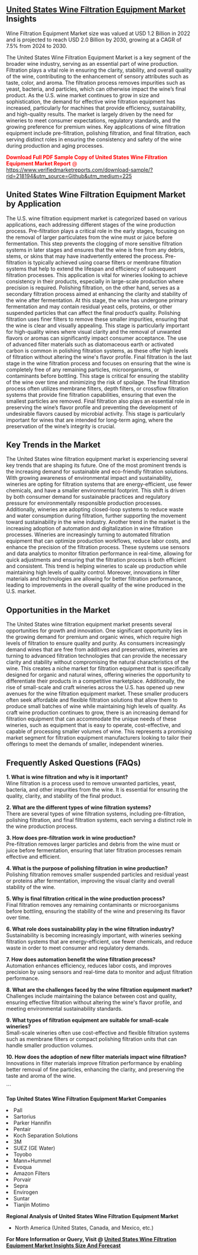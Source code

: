<h2><a href="https://www.verifiedmarketreports.com/download-sample/?rid=218194&amp;utm_source=Github&amp;utm_medium=225" target="_blank">United States Wine Filtration Equipment Market</a> Insights</h2><p>Wine Filtration Equipment Market size was valued at USD 1.2 Billion in 2022 and is projected to reach USD 2.0 Billion by 2030, growing at a CAGR of 7.5% from 2024 to 2030.</p><p> <p>The United States Wine Filtration Equipment Market is a key segment of the broader wine industry, serving as an essential part of wine production. Filtration plays a vital role in ensuring the clarity, stability, and overall quality of the wine, contributing to the enhancement of sensory attributes such as taste, color, and aroma. The filtration process removes impurities such as yeast, bacteria, and particles, which can otherwise impact the wine’s final product. As the U.S. wine market continues to grow in size and sophistication, the demand for effective wine filtration equipment has increased, particularly for machines that provide efficiency, sustainability, and high-quality results. The market is largely driven by the need for wineries to meet consumer expectations, regulatory standards, and the growing preference for premium wines. Key applications of wine filtration equipment include pre-filtration, polishing filtration, and final filtration, each serving distinct roles in ensuring the consistency and safety of the wine during production and aging processes. <p><span class=""><span style="color: #ff0000;"><strong>Download Full PDF Sample Copy of United States Wine Filtration Equipment Market Report</strong> @ </span><a href="https://www.verifiedmarketreports.com/download-sample/?rid=218194&amp;utm_source=Github&amp;utm_medium=225" target="_blank">https://www.verifiedmarketreports.com/download-sample/?rid=218194&amp;utm_source=Github&amp;utm_medium=225</a></span></p></p> <h2>United States Wine Filtration Equipment Market by Application</h2> <p>The U.S. wine filtration equipment market is categorized based on various applications, each addressing different stages of the wine production process. Pre-filtration plays a critical role in the early stages, focusing on the removal of larger particulates from the wine must or juice before fermentation. This step prevents the clogging of more sensitive filtration systems in later stages and ensures that the wine is free from any debris, stems, or skins that may have inadvertently entered the process. Pre-filtration is typically achieved using coarse filters or membrane filtration systems that help to extend the lifespan and efficiency of subsequent filtration processes. This application is vital for wineries looking to achieve consistency in their products, especially in large-scale production where precision is required. Polishing filtration, on the other hand, serves as a secondary filtration process aimed at enhancing the clarity and stability of the wine after fermentation. At this stage, the wine has undergone primary fermentation and may contain residual yeast cells, proteins, or other suspended particles that can affect the final product’s quality. Polishing filtration uses finer filters to remove these smaller impurities, ensuring that the wine is clear and visually appealing. This stage is particularly important for high-quality wines where visual clarity and the removal of unwanted flavors or aromas can significantly impact consumer acceptance. The use of advanced filter materials such as diatomaceous earth or activated carbon is common in polishing filtration systems, as these offer high levels of filtration without altering the wine's flavor profile. Final filtration is the last stage in the wine filtration process and focuses on ensuring that the wine is completely free of any remaining particles, microorganisms, or contaminants before bottling. This stage is critical for ensuring the stability of the wine over time and minimizing the risk of spoilage. The final filtration process often utilizes membrane filters, depth filters, or crossflow filtration systems that provide fine filtration capabilities, ensuring that even the smallest particles are removed. Final filtration also plays an essential role in preserving the wine’s flavor profile and preventing the development of undesirable flavors caused by microbial activity. This stage is particularly important for wines that are intended for long-term aging, where the preservation of the wine’s integrity is crucial. <h2>Key Trends in the Market</h2> <p>The United States wine filtration equipment market is experiencing several key trends that are shaping its future. One of the most prominent trends is the increasing demand for sustainable and eco-friendly filtration solutions. With growing awareness of environmental impact and sustainability, wineries are opting for filtration systems that are energy-efficient, use fewer chemicals, and have a smaller environmental footprint. This shift is driven by both consumer demand for sustainable practices and regulatory pressure for environmentally responsible production processes. Additionally, wineries are adopting closed-loop systems to reduce waste and water consumption during filtration, further supporting the movement toward sustainability in the wine industry. Another trend in the market is the increasing adoption of automation and digitalization in wine filtration processes. Wineries are increasingly turning to automated filtration equipment that can optimize production workflows, reduce labor costs, and enhance the precision of the filtration process. These systems use sensors and data analytics to monitor filtration performance in real-time, allowing for quick adjustments and ensuring that the filtration process is both efficient and consistent. This trend is helping wineries to scale up production while maintaining high levels of quality control. Moreover, innovations in filter materials and technologies are allowing for better filtration performance, leading to improvements in the overall quality of the wine produced in the U.S. market. <h2>Opportunities in the Market</h2> <p>The United States wine filtration equipment market presents several opportunities for growth and innovation. One significant opportunity lies in the growing demand for premium and organic wines, which require high levels of filtration to ensure quality and purity. As consumers increasingly demand wines that are free from additives and preservatives, wineries are turning to advanced filtration technologies that can provide the necessary clarity and stability without compromising the natural characteristics of the wine. This creates a niche market for filtration equipment that is specifically designed for organic and natural wines, offering wineries the opportunity to differentiate their products in a competitive marketplace. Additionally, the rise of small-scale and craft wineries across the U.S. has opened up new avenues for the wine filtration equipment market. These smaller producers often seek affordable and flexible filtration solutions that allow them to produce small batches of wine while maintaining high levels of quality. As craft wine production continues to grow, there is an increasing demand for filtration equipment that can accommodate the unique needs of these wineries, such as equipment that is easy to operate, cost-effective, and capable of processing smaller volumes of wine. This represents a promising market segment for filtration equipment manufacturers looking to tailor their offerings to meet the demands of smaller, independent wineries. <h2>Frequently Asked Questions (FAQs)</h2> <p><b>1. What is wine filtration and why is it important?</b><br> Wine filtration is a process used to remove unwanted particles, yeast, bacteria, and other impurities from the wine. It is essential for ensuring the quality, clarity, and stability of the final product.</p> <p><b>2. What are the different types of wine filtration systems?</b><br> There are several types of wine filtration systems, including pre-filtration, polishing filtration, and final filtration systems, each serving a distinct role in the wine production process.</p> <p><b>3. How does pre-filtration work in wine production?</b><br> Pre-filtration removes larger particles and debris from the wine must or juice before fermentation, ensuring that later filtration processes remain effective and efficient.</p> <p><b>4. What is the purpose of polishing filtration in wine production?</b><br> Polishing filtration removes smaller suspended particles and residual yeast or proteins after fermentation, improving the visual clarity and overall stability of the wine.</p> <p><b>5. Why is final filtration critical in the wine production process?</b><br> Final filtration removes any remaining contaminants or microorganisms before bottling, ensuring the stability of the wine and preserving its flavor over time.</p> <p><b>6. What role does sustainability play in the wine filtration industry?</b><br> Sustainability is becoming increasingly important, with wineries seeking filtration systems that are energy-efficient, use fewer chemicals, and reduce waste in order to meet consumer and regulatory demands.</p> <p><b>7. How does automation benefit the wine filtration process?</b><br> Automation enhances efficiency, reduces labor costs, and improves precision by using sensors and real-time data to monitor and adjust filtration performance.</p> <p><b>8. What are the challenges faced by the wine filtration equipment market?</b><br> Challenges include maintaining the balance between cost and quality, ensuring effective filtration without altering the wine's flavor profile, and meeting environmental sustainability standards.</p> <p><b>9. What types of filtration equipment are suitable for small-scale wineries?</b><br> Small-scale wineries often use cost-effective and flexible filtration systems such as membrane filters or compact polishing filtration units that can handle smaller production volumes.</p> <p><b>10. How does the adoption of new filter materials impact wine filtration?</b><br> Innovations in filter materials improve filtration performance by enabling better removal of fine particles, enhancing the clarity, and preserving the taste and aroma of the wine.</p> ```</p><p><strong>Top United States Wine Filtration Equipment Market Companies</strong></p><div data-test-id=""><p><li>Pall</li><li> Sartorius</li><li> Parker Hannifin</li><li> Pentair</li><li> Koch Separation Solutions</li><li> 3M</li><li> SUEZ (GE Water)</li><li> Toyobo</li><li> Mann+Hummel</li><li> Evoqua</li><li> Amazon Filters</li><li> Porvair</li><li> Sepra</li><li> Envirogen</li><li> Suntar</li><li> Tianjin Motimo</li></p><div><strong>Regional Analysis of&nbsp;United States Wine Filtration Equipment Market</strong></div><ul><li dir="ltr"><p dir="ltr">North America&nbsp;(United States, Canada, and Mexico, etc.)</p></li></ul><p><strong>For More Information or Query, Visit @&nbsp;</strong><strong><a href="https://www.verifiedmarketreports.com/product/wine-filtration-equipment-market/?utm_source=Github&amp;utm_medium=225" target="_blank">United States Wine Filtration Equipment Market Insights Size And Forecast</a></strong></p></div>
